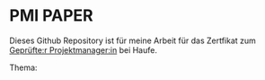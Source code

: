 PMI PAPER
=========


Dieses Github Repository ist für meine Arbeit für das Zertfikat zum [Geprüfte:r Projektmanager:in](https://www.haufe-akademie.de/8807) bei Haufe.


Thema: